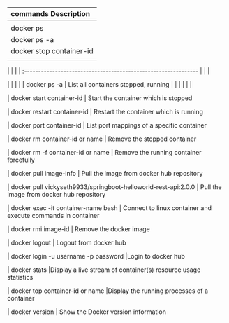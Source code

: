 

| commands                              Description |
| :------------------------------------------------ |
|                                                   |
| docker ps                                         |       List all containers running         
| docker ps -a                                      |      List all containers stopped, running 
| docker stop container-id                          |   Stop the container which is running  
|                                                   |







|                 |          |
| :-------------------------------------------------------------- |
|              | 








|                 |                          |
|                 | docker ps -a             | List all containers stopped, running
|                 |                          |
|                 | | 






| docker start container-id                                      | Start the container which is stopped

| docker restart container-id                                    | Restart the container which is running

| docker port container-id                                       | List port mappings of a specific container

| docker rm container-id or name                                 | Remove the stopped container

| docker rm -f container-id or name                              | Remove the running container forcefully

| docker pull image-info                                         | Pull the image from docker hub repository

| docker pull vickyseth9933/springboot-helloworld-rest-api:2.0.0 | Pull the image from docker hub repository

| docker exec -it container-name bash                            | Connect to linux container and execute 
commands in container

| docker rmi image-id                                            | Remove the docker image

| docker logout                                                  | Logout from docker hub

| docker login -u username -p password                           |Login to docker hub

| docker stats                                                   |Display a live stream of container(s) resource usage statistics

| docker top container-id or name                                |Display the running processes of a container

| docker version                                                 | Show the Docker version information                                                        





	
	
	
	
	
	
	